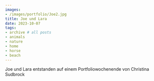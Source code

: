 ```yaml
---
images:
- /images/portfolio/Joe2.jpg
title: Joe und Lara
date: 2023-10-07
tags:
- archive # all posts
- animals
- nature
- home
- horse
- beach
---
```

Joe und Lara entstanden auf einem Portfoliowochenende von Christina Sudbrock